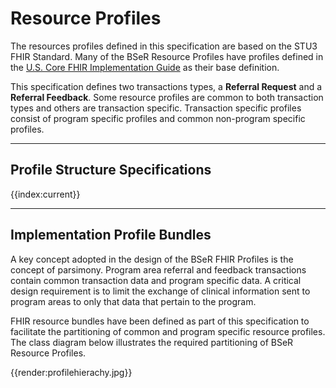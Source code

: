 # Resource Profiles

The resources profiles defined in this specification are based on the STU3 FHIR Standard. Many of the BSeR Resource Profiles have profiles defined in the [U.S. Core FHIR Implementation Guide](http://www.hl7.org/fhir/us/core/) as their base definition.

This specification defines two transactions types, a **Referral Request** and a **Referral Feedback**. Some resource profiles are common to both transaction types and others are transaction specific. Transaction specific profiles consist of program specific profiles and common non-program specific profiles.

___
## Profile Structure Specifications 

{{index:current}}

___
## Implementation Profile Bundles

A key concept adopted in the design of the BSeR FHIR Profiles is the concept of parsimony. Program area referral and feedback transactions contain common transaction data and program specific data. A critical design requirement is to limit the exchange of clinical information sent to program areas to only that data that pertain to the program. 

FHIR resource bundles have been defined as part of this specification to facilitate the partitioning of common and program specific resource profiles. The class diagram below illustrates the required partitioning of BSeR Resource Profiles.

{{render:profilehierachy.jpg}}
